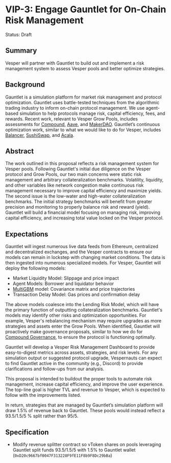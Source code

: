 # VIP-3: Engage Gauntlet for On-Chain Risk Management

Status: Draft 

## Summary

Vesper will partner with Gauntlet to build out and implement a risk management system to assess Vesper pools and better optimize strategies.

## Background

Gauntlet is a simulation platform for market risk management and protocol optimization. Gauntlet uses battle-tested techniques from the algorithmic trading industry to inform on-chain protocol management. We use agent-based simulation to help protocols manage risk, capital efficiency, fees, and rewards.
Recent work, relevant to Vesper Grow Pools, includes assessments for [Compound](https://gauntlet.network/reports/compound), [Aave](https://gauntlet.network/reports/aave), and [MakerDAO](https://maker-report.gauntlet.network/). Gauntlet’s continuous optimization work, similar to what we would like to do for Vesper, includes [Balancer](https://medium.com/balancer-protocol/balancer-partners-with-gauntlet-to-make-dynamic-fee-pools-a-reality-97b3fb1760df), [SushiSwap](https://medium.com/gauntlet-networks/optimizing-token-emissions-for-sushiswap-23dfe5bf9962), and [Acala](https://medium.com/gauntlet-networks/gauntlet-to-provide-automated-financial-risk-management-for-acala-and-karura-3f912adfe3a7). 

## Abstract 

The work outlined in this proposal reflects a risk management system for Vesper pools. Following Gauntlet's initial due diligence on the Vesper protocol and Grow Pools, our two main concerns were static risk management and arbitrary collateralization benchmarks. Volatility, liquidity, and other variables like network congestion make continuous risk management necessary to improve capital efficiency and maximize yields. The second issue is the low-water and high-water collateralization benchmarks. The initial strategy benchmarks will benefit from greater precision and monitoring to properly balance risk and reward (yield). Gauntlet will build a financial model focusing on managing risk, improving capital efficiency, and increasing total value locked on the Vesper protocol.

## Expectations

Gauntlet will ingest numerous live data feeds from Ethereum, centralized and decentralized exchanges, and the Vesper contracts to ensure our models can remain in lockstep with changing market conditions. The data is then ingested into numerous specialized models. For Vesper, Gauntlet will deploy the following models: 

- Market Liquidity Model: Slippage and price impact
- Agent Models: Borrower and liquidator behavior
- [MultiGBM](https://en.wikipedia.org/wiki/Geometric_Brownian_motion) model: Covariance matrix and price trajectories
- Transaction Delay Model: Gas prices and confirmation delay

The above models coalesce into the Lending Risk Model, which will have the primary function of outputting collateralization benchmarks. Gauntlet's models may identify other risks and optimization opportunities. For example, Vesper's rebalancing mechanism may require upgrades as more strategies and assets enter the Grow Pools. When identified, Gauntlet will proactively make governance proposals, similar to how we do for [Compound Governance](https://compound.finance/governance/address/0x6626593c237f530d15ae9980a95ef938ac15c35c), to ensure the protocol is functioning optimally.

Gauntlet will develop a Vesper Risk Management Dashboard to provide easy-to-digest metrics across assets, strategies, and risk levels. For any simulation output or suggested protocol upgrade, Vespernauts can expect to find Gauntlet active in the community (e.g., Discord) to provide clarifications and follow-ups from our analysis. 

This proposal is intended to buildout the proper tools to automate risk management, increase capital efficiency, and improve the user experience. The top-line goal is higher TVL and revenue to Vesper, which is expected to follow with the improvements listed. 

In return, strategies that are managed by Gauntlet’s simulation platform will draw 1.5% of revenue back to Gauntlet. These pools would instead reflect a 93.5/1.5/5 % split rather than 95/5.

## Specification

* Modify revenue splitter contract so vToken shares on pools leveraging Gauntlet split funds 93.5/1.5/5 with 1.5% to Gauntlet wallet (`0xD20c9667bf0047F313228F9fE11F8b9F8Dc29bBa`)

